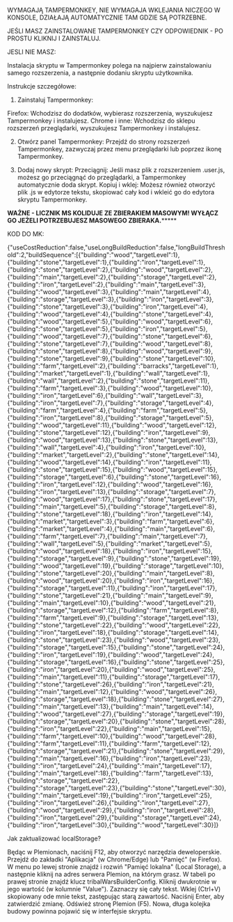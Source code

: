 
WYMAGAJĄ TAMPERMONKEY, NIE WYMAGAJA WKLEJANIA NICZEGO W KONSOLE, DZIAŁAJĄ AUTOMATYCZNIE TAM GDZIE SĄ POTRZEBNE.

JEŚLI MASZ ZAINSTALOWANE TAMPERMONKEY CZY ODPOWIEDNIK - PO PROSTU KLIKNIJ I ZAINSTALUJ.



JESLI NIE MASZ:


Instalacja skryptu w Tampermonkey polega na najpierw zainstalowaniu samego rozszerzenia, a następnie dodaniu skryptu użytkownika. 

Instrukcje szczegółowe:

1. Zainstaluj Tampermonkey:

Firefox: Wchodzisz do dodatków, wybierasz rozszerzenia, wyszukujesz Tampermonkey i instalujesz.
Chrome i inne: Wchodzisz do sklepu rozszerzeń przeglądarki, wyszukujesz Tampermonkey i instalujesz.

2. Otwórz panel Tampermonkey:
Przejdź do strony rozszerzeń Tampermonkey, zazwyczaj przez menu przeglądarki lub poprzez ikonę Tampermonkey. 

3. Dodaj nowy skrypt:
Przeciągnij: Jeśli masz plik z rozszerzeniem .user.js, możesz go przeciągnąć do przeglądarki, a Tampermonkey automatycznie doda skrypt. 
Kopiuj i wklej: Możesz również otworzyć plik .js w edytorze tekstu, skopiować cały kod i wkleić go do edytora skryptu Tampermonkey. 


********WAŻNE - LICZNIK MS KOLIDUJE ZE ZBIERAKIEM MASOWYM! WYŁĄCZ GO JEŻELI POTRZEBUJESZ MASOWEGO ZBIERAKA.*************


KOD DO MK:

{"useCostReduction":false,"useLongBuildReduction":false,"longBuildThreshold":2,"buildSequence":[{"building":"wood","targetLevel":1},{"building":"stone","targetLevel":1},{"building":"iron","targetLevel":1},{"building":"stone","targetLevel":2},{"building":"wood","targetLevel":2},{"building":"main","targetLevel":2},{"building":"storage","targetLevel":2},{"building":"iron","targetLevel":2},{"building":"main","targetLevel":3},{"building":"wood","targetLevel":3},{"building":"main","targetLevel":4},{"building":"storage","targetLevel":3},{"building":"iron","targetLevel":3},{"building":"stone","targetLevel":3},{"building":"iron","targetLevel":4},{"building":"wood","targetLevel":4},{"building":"stone","targetLevel":4},{"building":"wood","targetLevel":5},{"building":"wood","targetLevel":6},{"building":"stone","targetLevel":5},{"building":"iron","targetLevel":5},{"building":"wood","targetLevel":7},{"building":"stone","targetLevel":6},{"building":"stone","targetLevel":7},{"building":"wood","targetLevel":8},{"building":"stone","targetLevel":8},{"building":"wood","targetLevel":9},{"building":"stone","targetLevel":9},{"building":"stone","targetLevel":10},{"building":"farm","targetLevel":2},{"building":"barracks","targetLevel":1},{"building":"market","targetLevel":1},{"building":"wall","targetLevel":1},{"building":"wall","targetLevel":2},{"building":"stone","targetLevel":11},{"building":"farm","targetLevel":3},{"building":"wood","targetLevel":10},{"building":"iron","targetLevel":6},{"building":"wall","targetLevel":3},{"building":"iron","targetLevel":7},{"building":"storage","targetLevel":4},{"building":"farm","targetLevel":4},{"building":"farm","targetLevel":5},{"building":"iron","targetLevel":8},{"building":"storage","targetLevel":5},{"building":"wood","targetLevel":11},{"building":"wood","targetLevel":12},{"building":"stone","targetLevel":12},{"building":"iron","targetLevel":9},{"building":"wood","targetLevel":13},{"building":"stone","targetLevel":13},{"building":"wall","targetLevel":4},{"building":"iron","targetLevel":10},{"building":"market","targetLevel":2},{"building":"stone","targetLevel":14},{"building":"wood","targetLevel":14},{"building":"iron","targetLevel":11},{"building":"stone","targetLevel":15},{"building":"wood","targetLevel":15},{"building":"storage","targetLevel":6},{"building":"stone","targetLevel":16},{"building":"iron","targetLevel":12},{"building":"wood","targetLevel":16},{"building":"iron","targetLevel":13},{"building":"storage","targetLevel":7},{"building":"wood","targetLevel":17},{"building":"stone","targetLevel":17},{"building":"main","targetLevel":5},{"building":"storage","targetLevel":8},{"building":"stone","targetLevel":18},{"building":"iron","targetLevel":14},{"building":"market","targetLevel":3},{"building":"farm","targetLevel":6},{"building":"market","targetLevel":4},{"building":"main","targetLevel":6},{"building":"farm","targetLevel":7},{"building":"main","targetLevel":7},{"building":"wall","targetLevel":5},{"building":"market","targetLevel":5},{"building":"wood","targetLevel":18},{"building":"iron","targetLevel":15},{"building":"storage","targetLevel":9},{"building":"stone","targetLevel":19},{"building":"wood","targetLevel":19},{"building":"storage","targetLevel":10},{"building":"stone","targetLevel":20},{"building":"main","targetLevel":8},{"building":"wood","targetLevel":20},{"building":"iron","targetLevel":16},{"building":"storage","targetLevel":11},{"building":"iron","targetLevel":17},{"building":"stone","targetLevel":21},{"building":"main","targetLevel":9},{"building":"main","targetLevel":10},{"building":"wood","targetLevel":21},{"building":"storage","targetLevel":12},{"building":"farm","targetLevel":8},{"building":"farm","targetLevel":9},{"building":"storage","targetLevel":13},{"building":"stone","targetLevel":22},{"building":"wood","targetLevel":22},{"building":"iron","targetLevel":18},{"building":"storage","targetLevel":14},{"building":"stone","targetLevel":23},{"building":"wood","targetLevel":23},{"building":"storage","targetLevel":15},{"building":"stone","targetLevel":24},{"building":"iron","targetLevel":19},{"building":"wood","targetLevel":24},{"building":"storage","targetLevel":16},{"building":"stone","targetLevel":25},{"building":"iron","targetLevel":20},{"building":"wood","targetLevel":25},{"building":"main","targetLevel":11},{"building":"storage","targetLevel":17},{"building":"stone","targetLevel":26},{"building":"iron","targetLevel":21},{"building":"main","targetLevel":12},{"building":"wood","targetLevel":26},{"building":"storage","targetLevel":18},{"building":"stone","targetLevel":27},{"building":"main","targetLevel":13},{"building":"main","targetLevel":14},{"building":"wood","targetLevel":27},{"building":"storage","targetLevel":19},{"building":"storage","targetLevel":20},{"building":"stone","targetLevel":28},{"building":"iron","targetLevel":22},{"building":"main","targetLevel":15},{"building":"farm","targetLevel":10},{"building":"wood","targetLevel":28},{"building":"farm","targetLevel":11},{"building":"farm","targetLevel":12},{"building":"storage","targetLevel":21},{"building":"stone","targetLevel":29},{"building":"main","targetLevel":16},{"building":"iron","targetLevel":23},{"building":"iron","targetLevel":24},{"building":"main","targetLevel":17},{"building":"main","targetLevel":18},{"building":"farm","targetLevel":13},{"building":"storage","targetLevel":22},{"building":"storage","targetLevel":23},{"building":"stone","targetLevel":30},{"building":"main","targetLevel":19},{"building":"iron","targetLevel":25},{"building":"iron","targetLevel":26},{"building":"iron","targetLevel":27},{"building":"wood","targetLevel":29},{"building":"iron","targetLevel":28},{"building":"iron","targetLevel":29},{"building":"storage","targetLevel":24},{"building":"iron","targetLevel":30},{"building":"wood","targetLevel":30}]}




Jak zaktualizować localStorage?

Będąc w Plemionach, naciśnij F12, aby otworzyć narzędzia deweloperskie.
Przejdź do zakładki "Aplikacja" (w Chrome/Edge) lub "Pamięć" (w Firefox).
W menu po lewej stronie znajdź i rozwiń "Pamięć lokalna" (Local Storage), a następnie kliknij na adres serwera Plemion, na którym grasz.
W tabeli po prawej stronie znajdź klucz tribalWarsBuilderConfig.
Kliknij dwukrotnie w jego wartość (w kolumnie "Value"). Zaznaczy się cały tekst.
Wklej (Ctrl+V) skopiowany ode mnie tekst, zastępując starą zawartość.
Naciśnij Enter, aby zatwierdzić zmianę.
Odśwież stronę Plemion (F5). Nowa, długa kolejka budowy powinna pojawić się w interfejsie skryptu.
